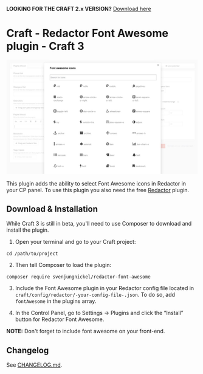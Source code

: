 **LOOKING FOR THE CRAFT 2.x VERSION?** [Download here](https://github.com/creativeorange/Craft-redactor-font-awesome/archive/1.1.zip)


# Craft - Redactor Font Awesome plugin - Craft 3

![Image of Craft Redactor Font Awesome](./coFontAwesomePreview.jpg)

This plugin adds the ability to select Font Awesome icons in Redactor in your CP panel. To use this plugin you also need the free [Redactor](https://github.com/craftcms/redactor) plugin. 

## Download & Installation

While Craft 3 is still in beta, you'll need to use Composer to download and install the plugin.

1. Open your terminal and go to your Craft project:

```
cd /path/to/project
```

2. Then tell Composer to load the plugin:

```
composer require svenjungnickel/redactor-font-awesome
```

3. Include the Font Awesome plugin in your Redactor config file located in `craft/config/redactor/-your-config-file-.json`. To do so, add `fontAwesome` in the plugins array.

4. In the Control Panel, go to Settings → Plugins and click the “Install” button for Redactor Font Awesome.

**NOTE:** Don't forget to include font awesome on your front-end. 


## Changelog

See [CHANGELOG.md](https://github.com/svenjungnickel/Craft-redactor-font-awesome/blob/master/CHANGELOG.md).